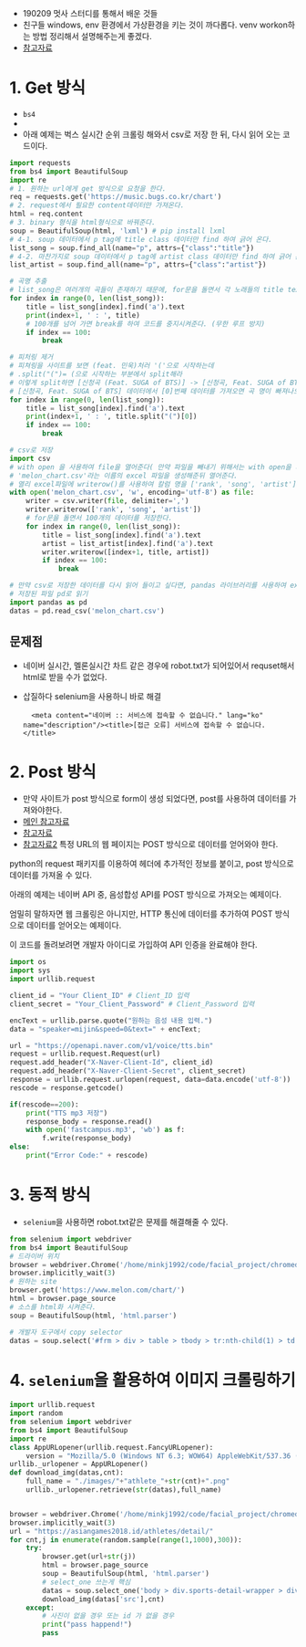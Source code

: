 - 190209 멋사 스터디를 통해서 배운 것들
- 친구들 windows, env 환경에서 가상환경을 키는 것이 까다롭다. venv workon하는 방법 정리해서 설명해주는게 좋겠다.
- [참고자료](https://yamalab.tistory.com/64)

# 1. Get 방식
- `bs4`
- 
- 아래 예제는 벅스 실시간 순위 크롤링 해와서 csv로 저장 한 뒤, 다시 읽어 오는 코드이다.
```python
import requests
from bs4 import BeautifulSoup
import re
# 1. 원하는 url에게 get 방식으로 요청을 한다.
req = requests.get('https://music.bugs.co.kr/chart')
# 2. request에서 필요한 content데이터만 가져온다.
html = req.content
# 3. binary 형식을 html형식으로 바꿔준다.
soup = BeautifulSoup(html, 'lxml') # pip install lxml
# 4-1. soup 데이터에서 p tag에 title class 데이터만 find 하여 긁어 온다.
list_song = soup.find_all(name="p", attrs={"class":"title"})
# 4-2. 마찬가지로 soup 데이터에서 p tag에 artist class 데이터만 find 하여 긁어 온다.
list_artist = soup.find_all(name="p", attrs={"class":"artist"})

# 곡명 추출
# list_song은 여러개의 곡들이 존재하기 때문에, for문을 돌면서 각 노래들의 title text 데이터를 가져온다.
for index in range(0, len(list_song)):
    title = list_song[index].find('a').text
    print(index+1, ' : ', title)
    # 100개를 넘어 가면 break를 하여 코드를 중지시켜준다. (무한 루프 방지)
    if index == 100:
        break

# 피처링 제거
# 피쳐링을 사이트를 보면 (feat. 민욱)처러 '('으로 시작하는데
# .split("(")= (으로 시작하는 부분에서 split해라
# 이렇게 split하면 [신청곡 (Feat. SUGA of BTS)] -> [신청곡, Feat. SUGA of BTS]으로 나눠진다.
# [신청곡, Feat. SUGA of BTS] 데이터에서 [0]번째 데이터를 가져오면 곡 명이 빠져나오게 된다.
for index in range(0, len(list_song)):
    title = list_song[index].find('a').text
    print(index+1, ' : ', title.split("(")[0])
    if index == 100:
        break

# csv로 저장
import csv
# with open 을 사용하여 file을 열어준다( 만약 파일을 빼내기 위해서는 with open을 사용하면 된다.)
# 'melon_chart.csv'라는 이름의 excel 파일을 생성해준뒤 열어준다.
# 열리 excel파일에 writerow()를 사용하여 칼럼 명을 ['rank', 'song', 'artist'] 로 지정해준다.
with open('melon_chart.csv', 'w', encoding='utf-8') as file:
    writer = csv.writer(file, delimiter=',')
    writer.writerow(['rank', 'song', 'artist'])
    # for문을 돌면서 100개의 데이터를 저장한다.
    for index in range(0, len(list_song)):
        title = list_song[index].find('a').text
        artist = list_artist[index].find('a').text
        writer.writerow([index+1, title, artist])
        if index == 100:
            break

# 만약 csv로 저장한 데이터를 다시 읽어 들이고 싶다면, pandas 라이브러리를 사용하여 excel 파일을 열어주어 datas변수에 데이터들을 읽어 올 수 있다.
# 저장된 파일 pd로 읽기
import pandas as pd
datas = pd.read_csv('melon_chart.csv')
```

## 문제점
- 네이버 실시간, 멜론실시간 차트 같은 경우에 robot.txt가 되어있어서 requset해서 html로 받을 수가 없었다.
- 삽질하다 selenium을 사용하니 바로 해결

        <meta content="네이버 :: 서비스에 접속할 수 없습니다." lang="ko" name="description"/><title>[접근 오류] 서비스에 접속할 수 없습니다.</title>

# 2. Post 방식
- 만약 사이트가 post 방식으로 form이 생성 되었다면, post를 사용하여 데이터를 가져와야한다.
- [메인 참고자료](https://rednooby.tistory.com/97)
- [참고자료](https://diary.virlit.com/9)
- [참고자료2](https://beomi.github.io/2017/01/20/HowToMakeWebCrawler-With-Login/)
특정 URL의 웹 페이지는 POST 방식으로 데이터를 얻어와야 한다.

python의 request 패키지를 이용하여 헤더에 추가적인 정보를 붙이고, post 방식으로 데이터를 가져올 수 있다.

아래의 예제는 네이버 API 중, 음성합성 API를 POST 방식으로 가져오는 예제이다. 

엄밀히 말하자면 웹 크롤링은 아니지만, HTTP 통신에 데이터를 추가하여 POST 방식으로 데이터를 얻어오는 예제이다.

이 코드를 돌려보려면 개발자 아이디로 가입하여 API 인증을 완료해야 한다.

```python
import os
import sys
import urllib.request

client_id = "Your Client_ID" # Client_ID 입력
client_secret = "Your_Client_Password" # Client_Password 입력

encText = urllib.parse.quote("원하는 음성 내용 입력.")
data = "speaker=mijin&speed=0&text=" + encText;

url = "https://openapi.naver.com/v1/voice/tts.bin"
request = urllib.request.Request(url)
request.add_header("X-Naver-Client-Id", client_id)
request.add_header("X-Naver-Client-Secret", client_secret)
response = urllib.request.urlopen(request, data=data.encode('utf-8'))
rescode = response.getcode()

if(rescode==200):
    print("TTS mp3 저장")
    response_body = response.read()
    with open('fastcampus.mp3', 'wb') as f:
        f.write(response_body)
else:
    print("Error Code:" + rescode)
```

# 3. 동적 방식
- `selenium`을 사용하면 robot.txt같은 문제를 해결해줄 수 있다.

```python
from selenium import webdriver
from bs4 import BeautifulSoup
# 드라이버 위치 
browser = webdriver.Chrome('/home/minkj1992/code/facial_project/chromedriver')
browser.implicitly_wait(3)
# 원하는 site
browser.get('https://www.melon.com/chart/')
html = browser.page_source
# 소스를 html화 시켜준다.
soup = BeautifulSoup(html, 'html.parser')

# 개발자 도구에서 copy selector
datas = soup.select('#frm > div > table > tbody > tr:nth-child(1) > td:nth-child(6) > div > div')

```

# 4. `selenium`을 활용하여 이미지 크롤링하기
```python
import urllib.request
import random
from selenium import webdriver
from bs4 import BeautifulSoup
import re
class AppURLopener(urllib.request.FancyURLopener):
    version = "Mozilla/5.0 (Windows NT 6.3; WOW64) AppleWebKit/537.36 (KHTML, like Gecko) Chrome/47.0.2526.69 Safari/537.36"
urllib._urlopener = AppURLopener()
def download_img(datas,cnt):
    full_name = "./images/"+"athlete_"+str(cnt)+".png"
    urllib._urlopener.retrieve(str(datas),full_name)


browser = webdriver.Chrome('/home/minkj1992/code/facial_project/chromedriver')
browser.implicitly_wait(3)
url = "https://asiangames2018.id/athletes/detail/"
for cnt,j in enumerate(random.sample(range(1,1000),300)):
    try:
        browser.get(url+str(j))
        html = browser.page_source
        soup = BeautifulSoup(html, 'html.parser')
        # select_one 쓰는게 핵심
        datas = soup.select_one('body > div.sports-detail-wrapper > div.container-sport-detail.col-xs-12 > div.container-sport-detail-flag-desc.col-xs-8.col-xs-offset-2 > div.left.col-md-6 > div > img[src]')
        download_img(datas['src'],cnt)
    except:
        # 사진이 없을 경우 또는 id 가 없을 경우
        print("pass happend!")
        pass
```



